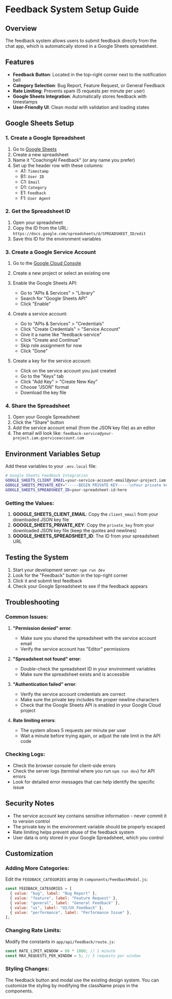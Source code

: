 # Feedback System Setup Guide

## Overview
The feedback system allows users to submit feedback directly from the chat app, which is automatically stored in a Google Sheets spreadsheet.

## Features
- **Feedback Button**: Located in the top-right corner next to the notification bell
- **Category Selection**: Bug Report, Feature Request, or General Feedback
- **Rate Limiting**: Prevents spam (5 requests per minute per user)
- **Google Sheets Integration**: Automatically stores feedback with timestamps
- **User-Friendly UI**: Clean modal with validation and loading states

## Google Sheets Setup

### 1. Create a Google Spreadsheet
1. Go to [Google Sheets](https://sheets.google.com)
2. Create a new spreadsheet
3. Name it "CoachingAI Feedback" (or any name you prefer)
4. Set up the header row with these columns:
   - A1: `Timestamp`
   - B1: `User ID`
   - C1: `Email`
   - D1: `Category`
   - E1: `Feedback`
   - F1: `User Agent`

### 2. Get the Spreadsheet ID
1. Open your spreadsheet
2. Copy the ID from the URL: `https://docs.google.com/spreadsheets/d/SPREADSHEET_ID/edit`
3. Save this ID for the environment variables

### 3. Create a Google Service Account
1. Go to the [Google Cloud Console](https://console.cloud.google.com)
2. Create a new project or select an existing one
3. Enable the Google Sheets API:
   - Go to "APIs & Services" > "Library"
   - Search for "Google Sheets API"
   - Click "Enable"

4. Create a service account:
   - Go to "APIs & Services" > "Credentials"
   - Click "Create Credentials" > "Service Account"
   - Give it a name like "feedback-service"
   - Click "Create and Continue"
   - Skip role assignment for now
   - Click "Done"

5. Create a key for the service account:
   - Click on the service account you just created
   - Go to the "Keys" tab
   - Click "Add Key" > "Create New Key"
   - Choose "JSON" format
   - Download the key file

### 4. Share the Spreadsheet
1. Open your Google Spreadsheet
2. Click the "Share" button
3. Add the service account email (from the JSON key file) as an editor
4. The email will look like: `feedback-service@your-project.iam.gserviceaccount.com`

## Environment Variables Setup

Add these variables to your `.env.local` file:

```bash
# Google Sheets Feedback Integration
GOOGLE_SHEETS_CLIENT_EMAIL=your-service-account-email@your-project.iam.gserviceaccount.com
GOOGLE_SHEETS_PRIVATE_KEY="-----BEGIN PRIVATE KEY-----\nYour private key here\n-----END PRIVATE KEY-----\n"
GOOGLE_SHEETS_SPREADSHEET_ID=your-spreadsheet-id-here
```

### Getting the Values:
1. **GOOGLE_SHEETS_CLIENT_EMAIL**: Copy the `client_email` from your downloaded JSON key file
2. **GOOGLE_SHEETS_PRIVATE_KEY**: Copy the `private_key` from your downloaded JSON key file (keep the quotes and newlines)
3. **GOOGLE_SHEETS_SPREADSHEET_ID**: The ID from your spreadsheet URL

## Testing the System

1. Start your development server: `npm run dev`
2. Look for the "Feedback" button in the top-right corner
3. Click it and submit test feedback
4. Check your Google Spreadsheet to see if the feedback appears

## Troubleshooting

### Common Issues:

1. **"Permission denied" error**:
   - Make sure you shared the spreadsheet with the service account email
   - Verify the service account has "Editor" permissions

2. **"Spreadsheet not found" error**:
   - Double-check the spreadsheet ID in your environment variables
   - Make sure the spreadsheet exists and is accessible

3. **"Authentication failed" error**:
   - Verify the service account credentials are correct
   - Make sure the private key includes the proper newline characters
   - Check that the Google Sheets API is enabled in your Google Cloud project

4. **Rate limiting errors**:
   - The system allows 5 requests per minute per user
   - Wait a minute before trying again, or adjust the rate limit in the API code

### Checking Logs:
- Check the browser console for client-side errors
- Check the server logs (terminal where you run `npm run dev`) for API errors
- Look for detailed error messages that can help identify the specific issue

## Security Notes

- The service account key contains sensitive information - never commit it to version control
- The private key in the environment variable should be properly escaped
- Rate limiting helps prevent abuse of the feedback system
- User data is only stored in your Google Spreadsheet, which you control

## Customization

### Adding More Categories:
Edit the `FEEDBACK_CATEGORIES` array in `components/FeedbackModal.js`:

```javascript
const FEEDBACK_CATEGORIES = [
  { value: "bug", label: "Bug Report" },
  { value: "feature", label: "Feature Request" },
  { value: "general", label: "General Feedback" },
  { value: "ui", label: "UI/UX Feedback" },
  { value: "performance", label: "Performance Issue" },
];
```

### Changing Rate Limits:
Modify the constants in `app/api/feedback/route.js`:

```javascript
const RATE_LIMIT_WINDOW = 60 * 1000; // 1 minute
const MAX_REQUESTS_PER_WINDOW = 5; // 5 requests per window
```

### Styling Changes:
The feedback button and modal use the existing design system. You can customize the styling by modifying the className props in the components. 
